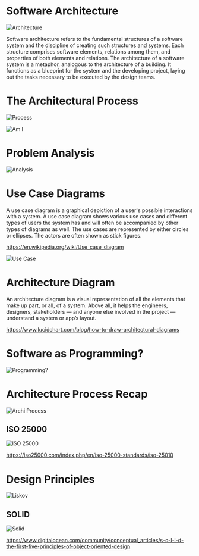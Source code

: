 # Software Architecture

![Architecture](archi.png)

Software architecture refers to the fundamental structures of a software system and the discipline of creating such structures and systems. Each structure comprises software elements, relations among them, and properties of both elements and relations. The architecture of a software system is a metaphor, analogous to the architecture of a building. It functions as a blueprint for the system and the developing project, laying out the tasks necessary to be executed by the design teams.

# The Architectural Process

![Process](process.png)

![Am I](ami.png)

# Problem Analysis

![Analysis](analysis.png)

# Use Case Diagrams

A use case diagram is a graphical depiction of a user's possible interactions with a system. A use case diagram shows various use cases and different types of users the system has and will often be accompanied by other types of diagrams as well. The use cases are represented by either circles or ellipses. The actors are often shown as stick figures.

https://en.wikipedia.org/wiki/Use_case_diagram

![Use Case](use-case.png)

# Architecture Diagram

An architecture diagram is a visual representation of all the elements that make up part, or all, of a system. Above all, it helps the engineers, designers, stakeholders — and anyone else involved in the project — understand a system or app’s layout.

https://www.lucidchart.com/blog/how-to-draw-architectural-diagrams

# Software as Programming?

![Programming?](programming.png)

# Architecture Process Recap

![Archi Process](archi-process.png)

## ISO 25000

![ISO 25000](iso25000.png)

https://iso25000.com/index.php/en/iso-25000-standards/iso-25010

# Design Principles

![Liskov](liskov.png)

## SOLID

![Solid](solid.png)

https://www.digitalocean.com/community/conceptual_articles/s-o-l-i-d-the-first-five-principles-of-object-oriented-design